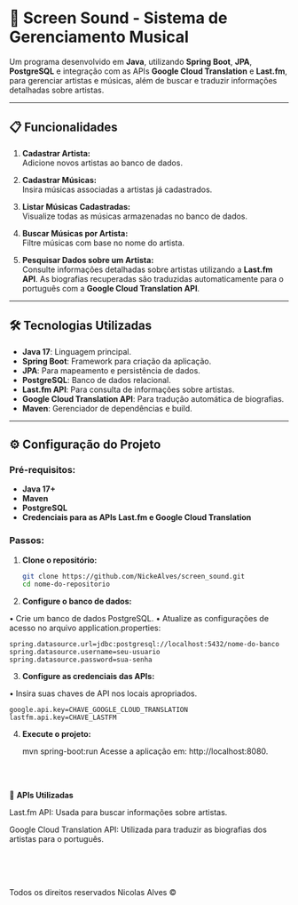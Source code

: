 # 🎵 Screen Sound - Sistema de Gerenciamento Musical  

Um programa desenvolvido em **Java**, utilizando **Spring Boot**, **JPA**, **PostgreSQL** e integração com as APIs **Google Cloud Translation** e **Last.fm**, para gerenciar artistas e músicas, além de buscar e traduzir informações detalhadas sobre artistas.

---

## 📋 **Funcionalidades**  

1. **Cadastrar Artista:**  
   Adicione novos artistas ao banco de dados.

2. **Cadastrar Músicas:**  
   Insira músicas associadas a artistas já cadastrados.

3. **Listar Músicas Cadastradas:**  
   Visualize todas as músicas armazenadas no banco de dados.

4. **Buscar Músicas por Artista:**  
   Filtre músicas com base no nome do artista.

5. **Pesquisar Dados sobre um Artista:**  
   Consulte informações detalhadas sobre artistas utilizando a **Last.fm API**. As biografias recuperadas são traduzidas automaticamente para o português com a **Google Cloud Translation API**.

---

## 🛠 **Tecnologias Utilizadas**  

- **Java 17**: Linguagem principal.  
- **Spring Boot**: Framework para criação da aplicação.  
- **JPA**: Para mapeamento e persistência de dados.  
- **PostgreSQL**: Banco de dados relacional.  
- **Last.fm API**: Para consulta de informações sobre artistas.  
- **Google Cloud Translation API**: Para tradução automática de biografias.  
- **Maven**: Gerenciador de dependências e build.  

---

## ⚙️ **Configuração do Projeto**  

### Pré-requisitos:  
- **Java 17+**  
- **Maven**  
- **PostgreSQL**  
- **Credenciais para as APIs Last.fm e Google Cloud Translation**  

### Passos:  

1. **Clone o repositório:**  
   ```bash
   git clone https://github.com/NickeAlves/screen_sound.git
   cd nome-do-repositorio


 2. **Configure o banco de dados:**

  • Crie um banco de dados PostgreSQL.
  • Atualize as configurações de acesso no arquivo application.properties:

    spring.datasource.url=jdbc:postgresql://localhost:5432/nome-do-banco
    spring.datasource.username=seu-usuario
    spring.datasource.password=sua-senha

3. **Configure as credenciais das APIs:**

  • Insira suas chaves de API nos locais apropriados.

    google.api.key=CHAVE_GOOGLE_CLOUD_TRANSLATION
    lastfm.api.key=CHAVE_LASTFM

4. **Execute o projeto:**
   
    mvn spring-boot:run
    Acesse a aplicação em: http://localhost:8080.

<br>
<br>


📄 **APIs Utilizadas**

  Last.fm API:
  Usada para buscar informações sobre artistas.

  Google Cloud Translation API:
  Utilizada para traduzir as biografias dos artistas para o português.

<br>
<br>

<br>


Todos os direitos reservados Nicolas Alves ©
